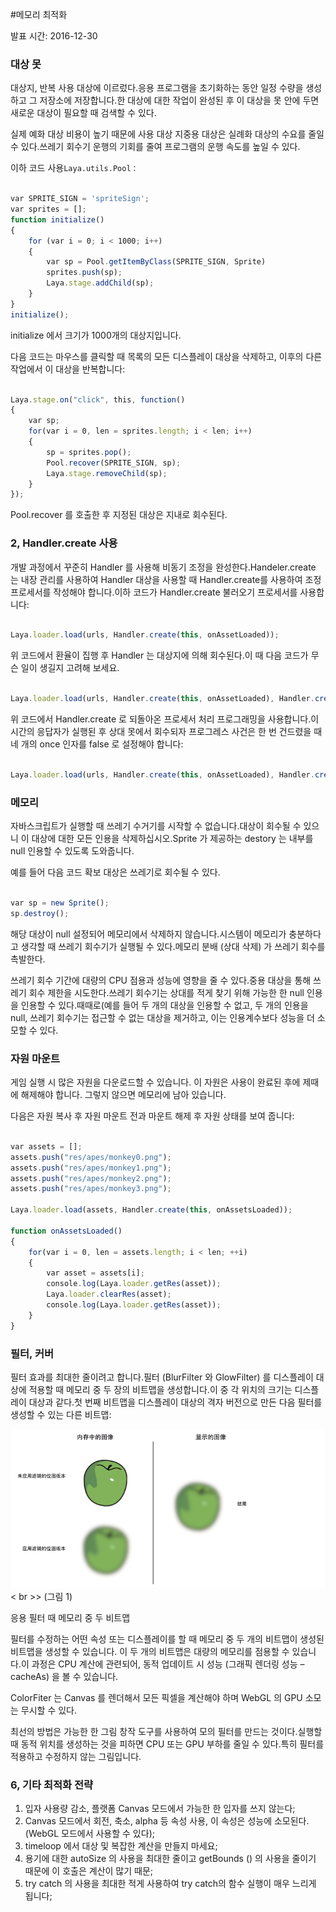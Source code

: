 #메모리 최적화

발표 시간: 2016-12-30

### **대상 못**

대상지, 반복 사용 대상에 이르렀다.응용 프로그램을 초기화하는 동안 일정 수량을 생성하고 그 저장소에 저장합니다.한 대상에 대한 작업이 완성된 후 이 대상을 못 안에 두면 새로운 대상이 필요할 때 검색할 수 있다.

실제 예화 대상 비용이 높기 때문에 사용 대상 지중용 대상은 실례화 대상의 수요를 줄일 수 있다.쓰레기 회수기 운행의 기회를 줄여 프로그램의 운행 속도를 높일 수 있다.

이하 코드 사용`Laya.utils.Pool：`


```javascript

var SPRITE_SIGN = 'spriteSign';
var sprites = [];
function initialize()
{
    for (var i = 0; i < 1000; i++)
    {
        var sp = Pool.getItemByClass(SPRITE_SIGN, Sprite)
        sprites.push(sp);
        Laya.stage.addChild(sp);
    }
}
initialize();
```


initialize 에서 크기가 1000개의 대상지입니다.

다음 코드는 마우스를 클릭할 때 목록의 모든 디스플레이 대상을 삭제하고, 이후의 다른 작업에서 이 대상을 반복합니다:


```javascript

Laya.stage.on("click", this, function()
{
    var sp;
    for(var i = 0, len = sprites.length; i < len; i++)
    {
        sp = sprites.pop();
        Pool.recover(SPRITE_SIGN, sp);
        Laya.stage.removeChild(sp);
    }
});
```


Pool.recover 를 호출한 후 지정된 대상은 지내로 회수된다.



 



### **2, Handler.create 사용**

개발 과정에서 꾸준히 Handler 를 사용해 비동기 조정을 완성한다.Handeler.create 는 내장 관리를 사용하여 Handler 대상을 사용할 때 Handler.create를 사용하여 조정 프로세서를 작성해야 합니다.이하 코드가 Handler.create 불러오기 프로세서를 사용합니다:


```javascript

Laya.loader.load(urls, Handler.create(this, onAssetLoaded));
```


위 코드에서 환율이 집행 후 Handler 는 대상지에 의해 회수된다.이 때 다음 코드가 무슨 일이 생길지 고려해 보세요.


```javascript

Laya.loader.load(urls, Handler.create(this, onAssetLoaded), Handler.create(this, onLoading));
```


위 코드에서 Handler.create 로 되돌아온 프로세서 처리 프로그래밍을 사용합니다.이 시간의 응답자가 실행된 후 상대 못에서 회수되자 프로그레스 사건은 한 번 건드렸을 때 네 개의 once 인자를 false 로 설정해야 합니다:


```javascript

Laya.loader.load(urls, Handler.create(this, onAssetLoaded), Handler.create(this, onLoading, null, false));
```





 



### **메모리**

자바스크립트가 실행할 때 쓰레기 수거기를 시작할 수 없습니다.대상이 회수될 수 있으니 이 대상에 대한 모든 인용을 삭제하십시오.Sprite 가 제공하는 destory 는 내부를 null 인용할 수 있도록 도와줍니다.

예를 들어 다음 코드 확보 대상은 쓰레기로 회수될 수 있다.


```javascript

var sp = new Sprite();
sp.destroy();
```



해당 대상이 null 설정되어 메모리에서 삭제하지 않습니다.시스템이 메모리가 충분하다고 생각할 때 쓰레기 회수기가 실행될 수 있다.메모리 분배 (상대 삭제) 가 쓰레기 회수를 촉발한다.

쓰레기 회수 기간에 대량의 CPU 점용과 성능에 영향을 줄 수 있다.중용 대상을 통해 쓰레기 회수 제한을 시도한다.쓰레기 회수기는 상대를 적게 찾기 위해 가능한 한 null 인용을 인용할 수 있다.때때로(예를 들어 두 개의 대상을 인용할 수 없고, 두 개의 인용을 null, 쓰레기 회수기는 접근할 수 없는 대상을 제거하고, 이는 인용계수보다 성능을 더 소모할 수 있다.

### **자원 마운트**

게임 실행 시 많은 자원을 다운로드할 수 있습니다. 이 자원은 사용이 완료된 후에 제때에 해제해야 합니다. 그렇지 않으면 메모리에 남아 있습니다.

다음은 자원 복사 후 자원 마운트 전과 마운트 해제 후 자원 상태를 보여 줍니다:


```javascript

var assets = [];
assets.push("res/apes/monkey0.png");
assets.push("res/apes/monkey1.png");
assets.push("res/apes/monkey2.png");
assets.push("res/apes/monkey3.png");
  
Laya.loader.load(assets, Handler.create(this, onAssetsLoaded));
  
function onAssetsLoaded()
{
    for(var i = 0, len = assets.length; i < len; ++i)
    {
        var asset = assets[i];
        console.log(Laya.loader.getRes(asset));
        Laya.loader.clearRes(asset);
        console.log(Laya.loader.getRes(asset));
    }
}
```


### **필터, 커버**


필터 효과를 최대한 줄이려고 합니다.필터 (BlurFilter 와 GlowFilter) 를 디스플레이 대상에 적용할 때 메모리 중 두 장의 비트맵을 생성합니다.이 중 각 위치의 크기는 디스플레이 대상과 같다.첫 번째 비트맵을 디스플레이 대상의 격자 버전으로 만든 다음 필터를 생성할 수 있는 다른 비트맵:

​![图片1.png](img/1.png)< br >>
(그림 1)

응용 필터 때 메모리 중 두 비트맵

필터를 수정하는 어떤 속성 또는 디스플레이를 할 때 메모리 중 두 개의 비트맵이 생성된 비트맵을 생성할 수 있습니다. 이 두 개의 비트맵은 대량의 메모리를 점용할 수 있습니다.이 과정은 CPU 계산에 관련되어, 동적 업데이트 시 성능 (그래픽 렌더링 성능 – cacheAs) 을 볼 수 있습니다.

ColorFiter 는 Canvas 를 렌더해서 모든 픽셀을 계산해야 하며 WebGL 의 GPU 소모는 무시할 수 있다.

최선의 방법은 가능한 한 그림 창작 도구를 사용하여 모의 필터를 만드는 것이다.실행할 때 동적 위치를 생성하는 것을 피하면 CPU 또는 GPU 부하를 줄일 수 있다.특히 필터를 적용하고 수정하지 않는 그림입니다.

###  **6, 기타 최적화 전략**

1. 입자 사용량 감소, 플랫폼 Canvas 모드에서 가능한 한 입자를 쓰지 않는다;
2. Canvas 모드에서 회전, 축소, alpha 등 속성 사용, 이 속성은 성능에 소모된다.(WebGL 모드에서 사용할 수 있다);
3. timeloop 에서 대상 및 복잡한 계산을 만들지 마세요;
4. 용기에 대한 autoSize 의 사용을 최대한 줄이고 getBounds () 의 사용을 줄이기 때문에 이 호출은 계산이 많기 때문;
5. try catch 의 사용을 최대한 적게 사용하여 try catch의 함수 실행이 매우 느리게 됩니다;